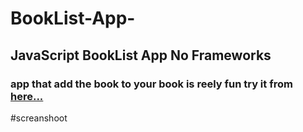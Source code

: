 # BookList-App-
## JavaScript BookList App  No Frameworks

### app that add the book to your book is reely fun try it from [here...](https://ahmed-roshdy-1.github.io/BookList-App-/Index)

#screanshoot
